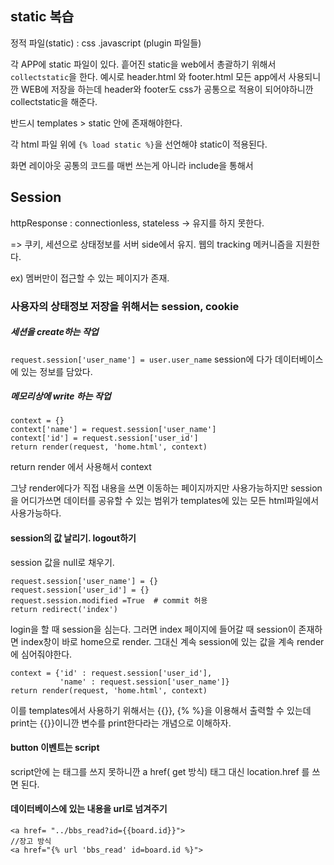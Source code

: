 ## static 복습 

정적 파일(static) : css .javascript (plugin 파일들)

각 APP에 static 파일이 있다.  흩어진 static을 web에서 총괄하기 위해서 `collectstatic`을 한다. 예시로 header.html 와 footer.html 모든 app에서 사용되니깐 WEB에 저장을 하는데 header와 footer도 css가 공통으로 적용이 되어야하니깐 collectstatic을 해준다. 

반드시 templates > static 안에 존재해야한다. 

각 html 파일 위에 `{% load static %}`을 선언해야 static이 적용된다. 

화면 레이아웃 공통의 코드를 매번 쓰는게 아니라 include을 통해서  

## Session 

httpResponse : connectionless, stateless -> 유지를 하지 못한다.

=> 쿠키, 세션으로 상태정보를 서버 side에서 유지. 웹의 tracking 메커니즘을 지원한다. 

ex) 멤버만이 접근할 수 있는 페이지가 존재. 

### 사용자의 상태정보 저장을 위해서는 session, cookie 

##### 세션을 create하는 작업

`request.session['user_name'] = user.user_name` session에 다가 데이터베이스에 있는 정보를 담았다. 

##### 메모리상에 write 하는 작업 

```
context = {}
context['name'] = request.session['user_name']
context['id'] = request.session['user_id']
return render(request, 'home.html', context)
```

return render 에서 사용해서 context 

그냥 render에다가 직접 내용을 쓰면 이동하는 페이지까지만 사용가능하지만 session을 어디가쓰면 데이터를 공유할 수 있는 범위가 templates에 있는 모든 html파일에서 사용가능하다. 

#### session의 값 날리기. logout하기 

session 값을 null로 채우기.

```
request.session['user_name'] = {}
request.session['user_id'] = {}
request.session.modified =True	# commit 허용
return redirect('index')
```

login을 할 때 session을 심는다. 그러면 index 페이지에 들어갈 때 session이 존재하면 index창이 바로 home으로 render. 그대신 계속 session에 있는 값을 계속 render에 심어줘야한다. 

```
context = {'id' : request.session['user_id'],
           'name' : request.session['user_name']}
return render(request, 'home.html', context)
```

이를 templates에서 사용하기 위해서는 {{}}, {% %}을 이용해서 출력할 수 있는데 print는 {{}}이니깐 변수를 print한다라는 개념으로 이해하자.

#### button 이벤트는 script

script안에 는 태그를 쓰지 못하니깐 a href( get 방식) 태그 대신 location.href 를 쓰면 된다. 

#### 데이터베이스에 있는 내용을 url로 넘겨주기

```
<a href= "../bbs_read?id={{board.id}}">
//장고 방식
<a href="{% url 'bbs_read' id=board.id %}">
```

